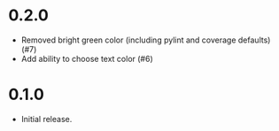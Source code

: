 # 0.2.0
- Removed bright green color (including pylint and coverage defaults) (#7)
- Add ability to choose text color (#6)

# 0.1.0
- Initial release.

